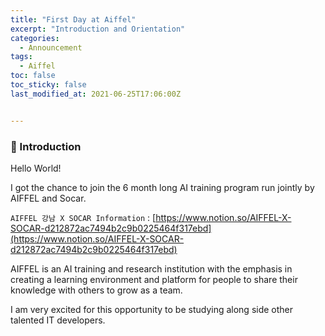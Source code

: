```yaml
---
title: "First Day at Aiffel"
excerpt: "Introduction and Orientation"
categories:
  - Announcement
tags:
  - Aiffel
toc: false
toc_sticky: false
last_modified_at: 2021-06-25T17:06:00Z


---
```




### 👋 Introduction 

Hello World! 

I got the chance to join the 6 month long AI training program run jointly by AIFFEL and Socar. 

`AIFFEL 강남 X SOCAR Information` : [https://www.notion.so/AIFFEL-X-SOCAR-d212872ac7494b2c9b0225464f317ebd](https://www.notion.so/AIFFEL-X-SOCAR-d212872ac7494b2c9b0225464f317ebd)

AIFFEL is an AI training and research institution with the emphasis in creating a learning environment and platform for people to share their knowledge with others to grow as a team. 

I am very excited for this opportunity to be studying along side other talented IT developers.


